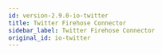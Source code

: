 ```yaml
---
id: version-2.9.0-io-twitter
title: Twitter Firehose Connector
sidebar_label: Twitter Firehose Connector
original_id: io-twitter
---
```


